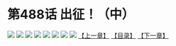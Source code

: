 # 第488话 出征！（中）
![](https://mhpic.xiaomingtaiji.net/comic/D/斗破苍穹拆分版/488话/1.jpg-zymk.middle.webp)
![](https://mhpic.xiaomingtaiji.net/comic/D/斗破苍穹拆分版/488话/2.jpg-zymk.middle.webp)
![](https://mhpic.xiaomingtaiji.net/comic/D/斗破苍穹拆分版/488话/3.jpg-zymk.middle.webp)
![](https://mhpic.xiaomingtaiji.net/comic/D/斗破苍穹拆分版/488话/4.jpg-zymk.middle.webp)
![](https://mhpic.xiaomingtaiji.net/comic/D/斗破苍穹拆分版/488话/5.jpg-zymk.middle.webp)
![](https://mhpic.xiaomingtaiji.net/comic/D/斗破苍穹拆分版/488话/6.jpg-zymk.middle.webp)
![](https://mhpic.xiaomingtaiji.net/comic/D/斗破苍穹拆分版/488话/7.jpg-zymk.middle.webp)
![](https://mhpic.xiaomingtaiji.net/comic/D/斗破苍穹拆分版/488话/8.jpg-zymk.middle.webp)
[【上一章】](./487.md)
[【目录】](./READMD.md)
[【下一章】](./489.md)
